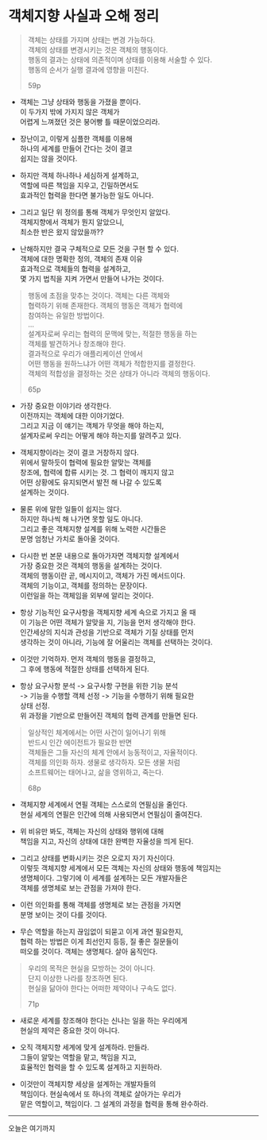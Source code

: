 # 객체지향 사실과 오해 정리   
>객체는 상태를 가지며 상태는 변경 가능하다.   
>객체의 상태를 변경시키는 것은 객체의 행동이다.     
>행동의 결과는 상태에 의존적이며 상태를 이용해 서술할 수 있다.   
>행동의 순서가 실행 결과에 영향을 미친다.    
>
>59p

* 객체는 그냥 상태와 행동을 가졌을 뿐이다.   
  이 두가지 밖에 가지지 않은 객체가    
  어렵게 느껴졌던 것은 붕어빵 틀 때문이었으리라.   

* 장난이고, 이렇게 심플한 객체를 이용해   
  하나의 세계를 만들어 간다는 것이 결코  
  쉽지는 않을 것이다.     
  
* 하지만 객체 하나하나 세심하게 설계하고,   
  역할에 따른 책임을 지우고, 긴밀하면서도   
  효과적인 협력을 한다면 불가능한 일도 아니다.   
  
* 그리고 일단 위 정의를 통해 객체가 무엇인지 알았다.    
  객체지향에서 객체가 뭔지 알았으니,   
  최소한 반은 왔지 않았을까??    
  
* 난해하지만 결국 구체적으로 모든 것을 구현 할 수 있다.    
  객체에 대한 명확한 정의, 객체의 존재 이유   
  효과적으로 객체들의 협력을 설계하고,   
  몇 가지 법칙을 지켜 가면서 만들어 나가는 것이다.
  
>행동에 초점을 맞추는 것이다. 객체는 다른 객체와       
>협력하기 위해 존재한다. 객체의 행동은 객체가 협력에      
>참여하는 유일한 방법이다.        
>...  
>설계자로써 우리는 협력의 문맥에 맞는, 적절한 행동을 하는         
>객체를 발견하거나 창조해야 한다.      
>결과적으로 우리가 애플리케이션 안에서              
>어떤 행동을 원하느냐가 어떤 객체가 적합한지를 결정한다.            
>객체의 적합성을 결정하는 것은 상태가 아니라 객체의 행동이다.       
>    
>65p     

* 가장 중요한 이야기라 생각한다.      
  이전까지는 객체에 대한 이야기었다.       
  그리고 지금 이 얘기는 객체가 무엇을 해야 하는지,               
  설계자로써 우리는 어떻게 해야 하는지를 알려주고 있다.             
                                         
* 객체지향이라는 것이 결코 거창하지 않다.                                                         
  위에서 말하듯이 협력에 필요한 알맞는 객체를                                  
  창조에, 협력에 합류 시키는 것. 그 협력이 깨지지 않고                                          
  어떤 상황에도 유지되면서 발전 해 나갈 수 있도록             
  설계하는 것이다.                           
   
* 물론 위에 말한 일들이 쉽지는 않다.                       
  하지만 하나씩 해 나가면 못할 일도 아니다.                    
  그리고 좋은 객체지향 설계를 위해 노력한 시간들은            
  분명 엄청난 가치로 돌아올 것이다.                            
       
* 다시한 번 본문 내용으로 돌아가자면 객체지향 설계에서                   
  가장 중요한 것은 객체의 행동을 설계하는 것이다.                  
  객체의 행동이란 곧, 메시지이고, 객체가 가진 메서드이다.            
  객체의 기능이고, 객체를 정의하는 문장이다.                            
  이런일을 하는 객체임을 외부에 알리는 것이다.                         
  
* 항상 기능적인 요구사항을 객체지향 세계 속으로 가지고 올 때                     
  이 기능은 어떤 객체가 알맞을 지, 기능을 먼저 생각해야 한다.                  
  인간세상의 지식과 관성을 기반으로 객체가 기질 상태를 먼저                    
  생각하는 것이 아니라, 기능에 잘 어울리는 객체를 선택하는 것이다.               
  
* 이것만 기억하자. 먼저 객체의 행동을 결정하고,              
  그 후에 행동에 적절한 상태를 선택하게 된다.                       
   
* 항상 요구사항 분석 -> 요구사항 구현을 위한 기능 분석                               
  -> 기능을 수행할 객체 선정 -> 기능을 수행하기 위해 필요한               
  상태 선정.                                                   
  위 과정을 기반으로 만들어진 객체의 협력 관계를 만들면 된다.              
  
>일상적인 체계에서는 어떤 사건이 일어나기 위해                     
>반드시 인간 에이전트가 필요한 반면                                    
>객체들은 그들 자신의 체계 안에서 능동적이고, 자율적이다.                          
>객체를 의인화 하자. 생물로 생각하자. 모든 생물 처럼                               
>소프트웨어는 태어나고, 삶을 영위하고, 죽는다.                         
>
>68p

* 객체지향 세계에서 연필 객체는 스스로의 연필심을 줄인다.                                
  현실 세계의 연필은 인간에 의해 사용되면서 연필심이 줄여진다.                         
  
* 위 비유만 봐도, 객체는 자신의 상태와 행위에 대해                                
  책임을 지고, 자신의 상태에 대한 완벽한 자율성을 띄게 된다.              
  
* 그리고 상태를 변화시키는 것은 오로지 자기 자신이다.                       
  이렇듯 객체지향 세계에서 모든 객체는 자신의 상태와 행동에 책임지는               
  생명체이다. 그렇기에 이 세계를 설계하는 모든 개발자들은                   
  객체를 생명체로 보는 관점을 가져야 한다.                                 
  
* 이런 의인화를 통해 객체를 생명체로 보는 관점을 가지면                     
  분명 보이는 것이 다를 것이다.                             
  
* 무슨 역할을 하는지 끊임없이 되묻고 이게 과연 필요한지,             
  협력 하는 방법은 이게 최선인지 등등, 질 좋은 질문들이                  
  떠오를 것이다. 객체는 생명체다. 살아 움직인다.     
  
>우리의 목적은 현실을 모방하는 것이 아니다.              
>단지 이상한 나라를 창조하면 된다.                    
>현실을 닮아야 한다는 어떠한 제약이나 구속도 없다.             
>
>71p

* 새로운 세계를 창조해야 한다는 신나는 일을 하는 우리에게              
  현실의 제약은 중요한 것이 아니다.                  
       
* 오직 객체지향 세계에 맞게 설계하라. 만들라.                              
  그들이 알맞는 역할을 맡고, 책임을 지고,                   
  효율적인 협력을 할 수 있도록 설계하고 지원하라.                            
  
* 이것만이 객체지향 세상을 설계하는 개발자들의              
  책임이다. 현실속에서 또 하나의 객체로 살아가는 우리가                
  맡은 역할이고, 책임이다. 그 설계의 과정을 협력을 통해 완수하라.                                                                  
***
오늘은 여기까지
